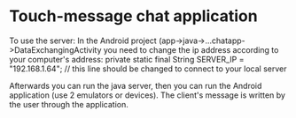 # Touch-message chat application

To use the server: In the Android project (app->java->...chatapp->DataExchangingActivity you need to change the ip address according to your computer's address: 
    private static final String SERVER_IP = "192.168.1.64"; // this line should be changed to connect to your local server
    
Afterwards you can run the java server, then you can run the Android application (use 2 emulators or devices).
The client's message is written by the user through the application. 
